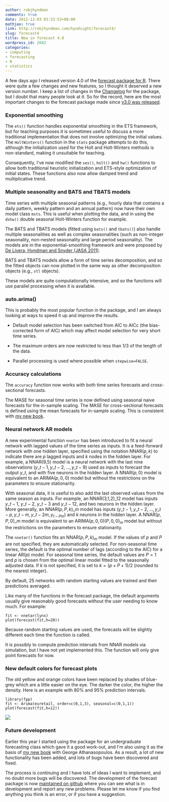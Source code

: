 ```yaml
---
author: robjhyndman
comments: true
date: 2012-12-03 03:53:53+00:00
mathjax: true
link: http://robjhyndman.com/hyndsight/forecast4/
slug: forecast4
title: New in forecast 4.0
wordpress_id: 2042
categories:
- computing
- forecasting
- R
- statistics
---
```


A few days ago I released version 4.0 of the [forecast package for R](http://cran.r-project.org/web/packages/forecast/). There were quite a few changes and new features, so I thought it deserved a new version number. I keep a list of changes in the [Changelog](http://cran.r-project.org/web/packages/forecast/ChangeLog) for the package, but I doubt that many people look at it. So for the record, here are the most important changes to the forecast package made since [v3.0 was released](http://robjhyndman.com/hyndsight/forecast3/).<!-- more -->



### Exponential smoothing



The `ets()` function handles exponential smoothing in the ETS framework, but for teaching purposes it is sometimes useful to discuss a more traditional implementation that does not involve optimizing the initial values. The `HoltWinters()` function in the `stats` package attempts to do this, although the initialization used for the Holt and Holt-Winters methods is non-standard, making it unsuitable for teaching.

Consequently, I've now modified the `ses()`, `holt()` and `hw()` functions to allow both traditional heuristic initialization and ETS-style optimization of initial states. These functions also now allow damped trend and multiplicative trend.



### Multiple seasonality and BATS and TBATS models



Time series with multiple seasonal patterns (e.g., hourly data that contains a daily pattern, weekly pattern and an annual pattern) now have their own model class `msts`. This is useful when plotting the data, and in using the `dshw()` double seasonal Holt-Winters function for example.

The BATS and TBATS models (fitted using `bats()` and `tbats()`) also handle multiple seasonalities as well as complex seasonalities (such as non-integer seasonality, non-nested seasonality and large period seasonality). The models are in the exponential-smoothing framework and were proposed by [De Livera, Hyndman and Snyder (JASA 2011)](http://robjhyndman.com/papers/complex-seasonality/).

BATS and TBATS models allow a form of time series decomposition, and so the fitted objects can now plotted in the same way as other decomposition objects (e.g., `stl` objects).

These models are quite computationally intensive, and so the functions will use parallel processing when it is available.



### auto.arima()



This is probably the most popular function in the package, and I am always looking at ways to speed it up and improve the results.




    
  * Default model selection has been switched from AIC to AICc (the bias-corrected form of AIC) which may affect model selection for very short time series.

    
  * The maximum orders are now restricted to less than 1/3 of the length of the data.

    
  * Parallel processing is used where possible when `stepwise=FALSE`.





### Accuracy calculations



The `accuracy` function now works with both time series forecasts and cross-sectional forecasts.

The MASE for seasonal time series is now defined using seasonal naive forecasts for the in-sample scaling. The MASE for cross-sectional forecasts is defined using the mean forecasts for in-sample scaling. This is consistent with [my new book](http://otexts.com/fpp/2/5/).



### Neural network AR models



A new experimental function `nnetar` has been introduced to fit a neural network with lagged values of the time series as inputs. It is a feed-forward network with one hidden layer, specified using the notation NNAR($p,k$) to indicate there are $p$ lagged inputs and $k$ nodes in the hidden layer. For example, a NNAR(9,5) model is a neural network with the last nine observations $(y\_{t-1},y\_{t-2},\dots,y\_{t-9}$) used as inputs to forecast the output $y\_t$, and with five neurons in the hidden layer. A NNAR($p,0$) model is equivalent to an ARIMA($p,0,0$) model but without the restrictions on the parameters to ensure stationarity.

With seasonal data, it is useful to also add the last observed values from the same season as inputs. For example, an NNAR(3,1,2)$\_{12}$ model has inputs $y\_{t-1}$, $y\_{t-2}$, $y\_{t-3}$ and $y\_{t-12}$, and two neurons in the hidden layer. More generally, an NNAR($p,P,k$)$\_m$ model has inputs $(y\_{t-1},y\_{t-2},\dots,y\_{t-p},y\_{t-m},y\_{t-2m},y_{t-Pm})$ and $k$ neurons in the hidden layer. A NNAR($p,P,0$)$\_m$ model is equivalent to an ARIMA($p,0,0$)($P,0,0$)$_m$ model but without the restrictions on the parameters to ensure stationarity.

The `nnetar()` function fits an NNAR($p,P,k$)$_m$ model. If the values of $p$ and $P$ are not specified, they are automatically selected. For non-seasonal time series, the default is the optimal number of lags (according to the AIC) for a linear AR($p$) model. For seasonal time series, the default values are $P=1$ and $p$ is chosen from the optimal linear model fitted to the seasonally adjusted data. If $k$ is not specified, it is set to $k=(p+P+1)/2$ (rounded to the nearest integer).

By default, 25 networks with random starting values are trained and their predictions averaged.

Like many of the functions in the forecast package, the default arguments usually give reasonably good forecasts without the user needing to know much. For example:


    
    
    fit <- nnetar(lynx)
    plot(forecast(fit,h=20))
    



Because random starting values are used, the forecasts will be slightly different each time the function is called.

It is possibly to compute prediction intervals from NNAR models via simulation, but I have not yet implemented this. The function will only give point forecasts for now.



### New default colors for forecast plots



The old yellow and orange colors have been replaced by shades of blue-grey which are a little easier on the eye. The darker the color, the higher the density. Here is an example with 80% and 95% prediction intervals.


    
    
    library(fpp)
    fit <- Arima(euretail, order=c(0,1,3), seasonal=c(0,1,1))
    plot(forecast(fit,h=12))
    



[![](http://otexts.com/fppfigs/euretail6.png)](http://otexts.com/fppfigs/euretail6.png)



### Future development



Earlier this year I started using the package for an undergraduate forecasting class which gave it a good work-out, and I'm also using it as the basis of [my new book](http://otexts.com/fpp/) with George Athanasopoulos. As a result, a lot of new functionality has been added, and lots of bugs have been discovered and fixed.

The process is continuing and I have lots of ideas I want to implement, and no doubt more bugs will be discovered. The development of the forecast package is now [maintained on github](http://github.com/robjhyndman/forecast) where you can see what is in development and report any new problems. Please let me know if you find anything you think is an error, or if you have a suggestion.

